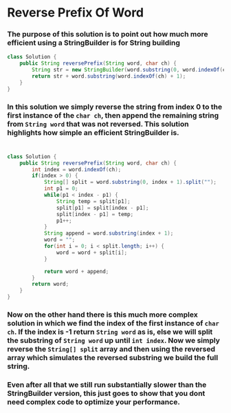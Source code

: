 # Reverse Prefix Of Word
### The purpose of this solution is to point out how much more efficient using a StringBuilder is for String building
```java
class Solution {
    public String reversePrefix(String word, char ch) {
        String str = new StringBuilder(word.substring(0, word.indexOf(ch) + 1)).reverse().toString();
        return str + word.substring(word.indexOf(ch) + 1);
    }
}
```
### In this solution we simply reverse the string from index 0 to the first instance of the `char ch`, then append the remaining string from `String word` that was not reversed. This solution highlights how simple an efficient StringBuilder is.
# 
```java
class Solution {
    public String reversePrefix(String word, char ch) {
        int index = word.indexOf(ch);
        if(index > 0) {
            String[] split = word.substring(0, index + 1).split("");
            int p1 = 0;
            while(p1 < index - p1) {
                String temp = split[p1];
                split[p1] = split[index - p1];
                split[index - p1] = temp;
                p1++;
            }
            String append = word.substring(index + 1);
            word = "";
            for(int i = 0; i < split.length; i++) {
                word = word + split[i];
            }

            return word + append;
        }
        return word;
    }
}
```
### Now on the other hand there is this much more complex solution in which we find the index of the first instance of `char ch`. If the index is -1 return `String word` as is, else we will split the substring of `String word` up until `int index`. Now we simply reverse the `String[] split` array and then using the reversed array which simulates the reversed substring we build the full string.
### Even after all that we still run substantially slower than the StringBuilder version, this just goes to show that you dont need complex code to optimize your performance.
